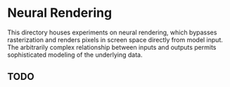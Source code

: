 # Neural Rendering
This directory houses experiments on neural rendering, which bypasses rasterization and renders pixels in screen space directly from model input. The arbitrarily complex relationship between inputs and outputs permits sophisticated modeling of the underlying data.

## TODO

